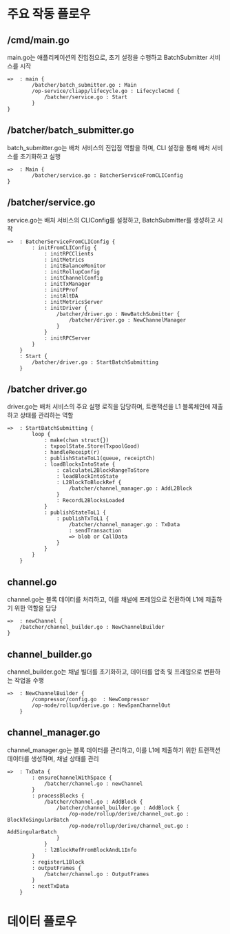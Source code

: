 # 주요 작동 플로우

## /cmd/main.go
main.go는 애플리케이션의 진입점으로, 초기 설정을 수행하고 BatchSubmitter 서비스를 시작

```plaintext
=>  : main {
        /batcher/batch_submitter.go : Main
        /op-service/cliapp/lifecycle.go : LifecycleCmd {
            /batcher/service.go : Start
        }
}
```

## /batcher/batch_submitter.go
batch_submitter.go는 배처 서비스의 진입점 역할을 하며, CLI 설정을 통해 배처 서비스를 초기화하고 실행

```plaintext
=>  : Main {
        /batcher/service.go : BatcherServiceFromCLIConfig
}
```

## /batcher/service.go
service.go는 배처 서비스의 CLIConfig를 설정하고, BatchSubmitter를 생성하고 시작

```plaintext
=>  : BatcherServiceFromCLIConfig {
        : initFromCLIConfig {
            : initRPCClients
            : initMetrics
            : initBalanceMonitor
            : initRollupConfig
            : initChannelConfig
            : initTxManager
            : initPProf
            : initAltDA
            : initMetricsServer
            : initDriver {
                /batcher/driver.go : NewBatchSubmitter {
                    /batcher/driver.go : NewChannelManager
                }
            }
            : initRPCServer
        }
    }
    : Start {
        /batcher/driver.go : StartBatchSubmitting
    }
```


## /batcher driver.go
driver.go는 배처 서비스의 주요 실행 로직을 담당하며, 트랜잭션을 L1 블록체인에 제출하고 상태를 관리하는 역할

```plaintext
=>  : StartBatchSubmitting {
        loop {
            : make(chan struct{})
            : txpoolState.Store(TxpoolGood)
            : handleReceipt(r)
            : publishStateToL1(queue, receiptCh)
            : loadBlocksIntoState {
                : calculateL2BlockRangeToStore
                : loadBlockIntoState
                : L2BlockToBlockRef {
                    /batcher/channel_manager.go : AddL2Block
                }
                : RecordL2BlocksLoaded
            }
            : publishStateToL1 {
                : publishTxToL1 {
                    /batcher/channel_manager.go : TxData
                    : sendTransaction
                    => blob or CallData
                }
            }
        }
    }
```

## channel.go
channel.go는 블록 데이터를 처리하고, 이를 채널에 프레임으로 전환하여 L1에 제출하기 위한 역할을 담당

```plaintext
=>  : newChannel {
    /batcher/channel_builder.go : NewChannelBuilder
}
```

## channel_builder.go
channel_builder.go는 채널 빌더를 초기화하고, 데이터를 압축 및 프레임으로 변환하는 작업을 수행

```plaintext
=>  : NewChannelBuilder {
        /compressor/config.go  : NewCompressor
        /op-node/rollup/derive.go : NewSpanChannelOut
    }
```

## channel_manager.go
channel_manager.go는 블록 데이터를 관리하고, 이를 L1에 제출하기 위한 트랜잭션 데이터를 생성하며, 채널 상태를 관리

```plaintext
=>  : TxData {
        : ensureChannelWithSpace {
            /batcher/channel.go : newChannel
        }
        : processBlocks {
            /batcher/channel.go : AddBlock {
                /batcher/channel_builder.go : AddBlock {
                    /op-node/rollup/derive/channel_out.go : BlockToSingularBatch
                    /op-node/rollup/derive/channel_out.go : AddSingularBatch
                }
            }
            : l2BlockRefFromBlockAndL1Info
        }
        : registerL1Block
        : outputFrames {
            /batcher/channel.go : OutputFrames
        }
        : nextTxData
    }
```


# 데이터 플로우

